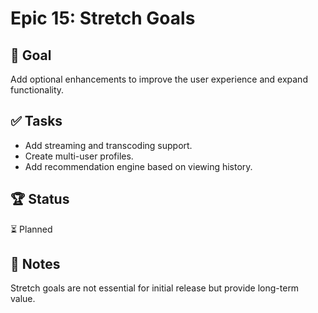 # Epic 15: Stretch Goals

## 🎯 Goal

Add optional enhancements to improve the user experience and expand functionality.

## ✅ Tasks

-   Add streaming and transcoding support.
-   Create multi-user profiles.
-   Add recommendation engine based on viewing history.

## 🏆 Status

⏳ Planned

## 📝 Notes

Stretch goals are not essential for initial release but provide long-term value.
